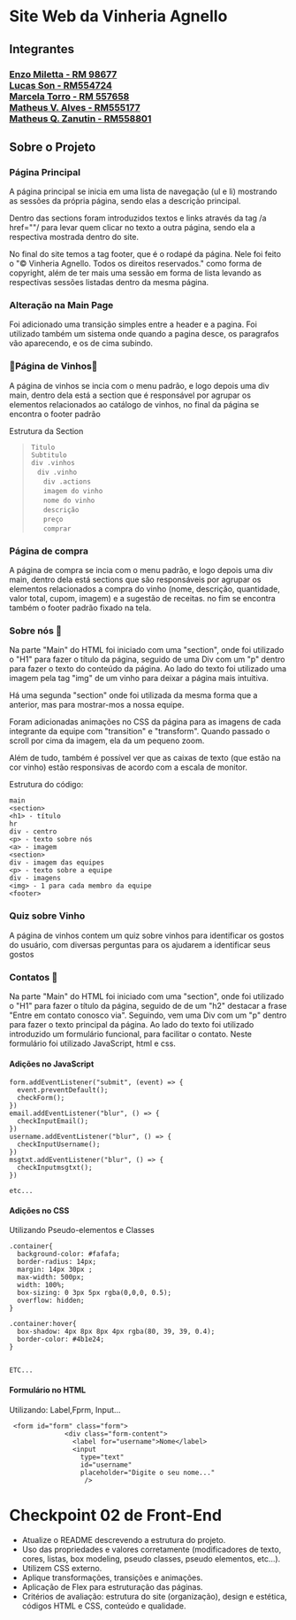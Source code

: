 <h1>Site Web da Vinheria Agnello</h1>


<h2>Integrantes</h2>

<h3><a href="https://github.com/Enzo-Miletta" target="_blank">Enzo Miletta - RM 98677</a><br>
<a href="https://github.com/Lucas-Son" target="_blank">Lucas Son - RM554724</a><br>
<a href="https://github.com/MaahTorro" target="_blank">Marcela Torro - RM 557658</a><br>
<a href="https://github.com/Matheus-V-Alves" target="_blank">Matheus V. Alves - RM555177</a><br>
<a href="https://github.com/Mats057" target="_blank">Matheus Q. Zanutin - RM558801</a><br>

<h2>Sobre o Projeto</h2>

### Página Principal

<p>A página principal se inicia em uma lista de navegação (ul e li) mostrando as sessões da própria página, sendo elas a descrição principal.</p>
<p>Dentro das sections foram introduzidos textos e links através da tag /a href=""/ para levar quem clicar no texto a outra página, sendo ela a respectiva mostrada dentro do site. </p>
<p>No final do site temos a tag footer, que é o rodapé da página. Nele foi feito o "&copy Vinheria Agnello. Todos os direitos reservados." como forma de copyright, além de ter mais uma sessão em forma de lista levando as respectivas sessões listadas dentro da mesma página.</p>

### Alteração na Main Page
<p> Foi adicionado uma transição simples entre a header e a pagina. Foi utilizado também um sistema onde quando a pagina desce, os paragrafos vão aparecendo, e os de cima subindo.</p>


### 🍷Página de Vinhos🍷

<p>A página de vinhos se incia com o menu padrão, e logo depois uma div main, dentro dela está a section que é responsável por agrupar os elementos relacionados ao catálogo de vinhos, no final da página se encontra o footer padrão</p>

<p>Estrutura da Section</p>

> `Titulo`<br>`Subtitulo`<br>`div .vinhos`<br>`ㅤdiv .vinho`<br>`ㅤㅤdiv .actions`<br>`ㅤㅤimagem do vinho`<br>`ㅤㅤnome do vinho`<br>`ㅤㅤdescrição`<br>`ㅤㅤpreço`<br>`ㅤㅤcomprar`

### Página de compra

<p>A página de compra se incia com o menu padrão, e logo depois uma div main, dentro dela está sections que são responsáveis por agrupar os elementos relacionados a compra do vinho (nome, descrição, quantidade, valor total, cupom, imagem) e a sugestão de receitas. no fim se encontra também o footer padrão fixado na tela.</p>

### Sobre nós 📢

<p>Na parte "Main" do HTML foi iniciado com uma "section", onde foi utilizado o "H1" para fazer o título da página, seguido de uma Div com um "p" dentro para fazer o texto do conteúdo da página. Ao lado do texto foi utilizado uma imagem pela tag "img" de um vinho para deixar a página mais intuitiva.</p>

<p>Há uma segunda "section" onde foi utilizada da mesma forma que a anterior, mas para mostrar-mos a nossa equipe.</p>

<p>Foram adicionadas animações no CSS da página para as imagens de cada integrante da equipe com "transition" e "transform". Quando passado o scroll por cima da imagem, ela da um pequeno zoom.</p>

<p>Além de tudo, também é possível ver que as caixas de texto (que estão na cor vinho) estão responsivas de acordo com a escala de monitor.</p>

<p>Estrutura do código:</p>

```
main 
<section>
<h1> - título
hr
div - centro
<p> - texto sobre nós
<a> - imagem
<section>
div - imagem das equipes
<p> - texto sobre a equipe
div - imagens
<img> - 1 para cada membro da equipe
<footer>
```

### Quiz sobre Vinho

<p>A página de vinhos contem um quiz sobre vinhos para identificar os gostos do usuário, com diversas perguntas para os ajudarem a identificar seus gostos</p>


### Contatos 💬 

<p>Na parte "Main" do HTML foi iniciado com uma "section", onde foi utilizado o "H1" para fazer o título da página, seguido de de um "h2" destacar a frase "Entre em contato conosco via". Seguindo, vem uma Div com um "p" dentro para fazer o texto principal da página. Ao lado do texto foi utilizado introduzido um formulário funcional, para facilitar o contato. Neste formulário foi utilizado JavaScript, html e css. </p>

<h4>Adições no JavaScript</h4>

```
form.addEventListener("submit", (event) => {
  event.preventDefault();
  checkForm();
})
email.addEventListener("blur", () => {
  checkInputEmail();
})
username.addEventListener("blur", () => {
  checkInputUsername();
})
msgtxt.addEventListener("blur", () => {
  checkInputmsgtxt();
})

etc...

```
<h4>Adições no CSS</h4>
<p>Utilizando Pseudo-elementos e Classes</p>

```
.container{
  background-color: #fafafa;
  border-radius: 14px;
  margin: 14px 30px ;
  max-width: 500px;
  width: 100%;
  box-sizing: 0 3px 5px rgba(0,0,0, 0.5);
  overflow: hidden;
}

.container:hover{
  box-shadow: 4px 8px 8px 4px rgba(80, 39, 39, 0.4);
  border-color: #4b1e24;
}


ETC...
```
<h4>Formulário no HTML</h4>
<p>Utilizando: Label,Fprm, Input...</p>

```
 <form id="form" class="form">
              <div class="form-content">
                <label for="username">Nome</label>
                <input
                  type="text"
                  id="username"
                  placeholder="Digite o seu nome..."
                   />

```

<h1>Checkpoint 02 de Front-End</h1>

- Atualize o README descrevendo a estrutura do projeto.
- Uso das propriedades e valores corretamente (modificadores de texto, cores, listas, box modeling, pseudo classes, pseudo elementos, etc...).
- Utilizem CSS externo.
- Aplique transformações, transições e animações.
- Aplicação de Flex para estruturação das páginas.
- Critérios de avaliação: estrutura do site (organização), design e estética, códigos HTML e CSS, conteúdo e qualidade.
